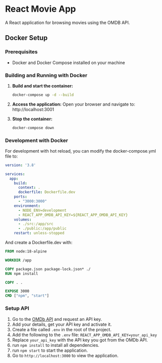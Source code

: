# React Movie App

A React application for browsing movies using the OMDB API.

## Docker Setup

### Prerequisites
- Docker and Docker Compose installed on your machine

### Building and Running with Docker

1. **Build and start the container:**
   ```bash
   docker-compose up -d --build
   ```

2. **Access the application:**
   Open your browser and navigate to: http://localhost:3001

3. **Stop the container:**
   ```bash
   docker-compose down
   ```

### Development with Docker

For development with hot reload, you can modify the docker-compose.yml file to:
```yaml
version: '3.8'

services:
  app:
    build:
      context: .
      dockerfile: Dockerfile.dev
    ports:
      - "3000:3000"
    environment:
      - NODE_ENV=development
      - REACT_APP_OMDB_API_KEY=${REACT_APP_OMDB_API_KEY}
    volumes:
      - ./src:/app/src
      - ./public:/app/public
    restart: unless-stopped
```

And create a Dockerfile.dev with:
```dockerfile
FROM node:18-alpine

WORKDIR /app

COPY package.json package-lock.json* ./
RUN npm install

COPY . .

EXPOSE 3000
CMD ["npm", "start"]
```

### Setup API

1. Go to the [OMDb API](https://www.omdbapi.com/apikey.aspx) and request an API key.
2. Add your details, get your API key and activate it.
3. Create a file called `.env` in the root of the project.
4. Add the following to the `.env` file:
   `REACT_APP_OMDB_API_KEY=your_api_key`
5. Replace `your_api_key` with the API key you got from the OMDb API.
6. run `npm install` to install all dependencies.
7. run `npm start` to start the application.
8. Go to `http://localhost:3000` to view the application.
